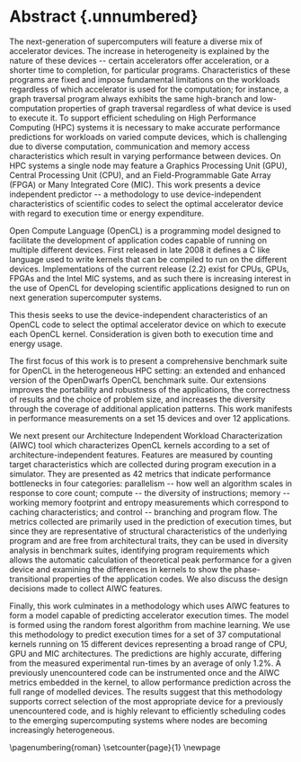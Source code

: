 # Abstract {.unnumbered}

The next-generation of supercomputers will feature a diverse mix of accelerator devices.
The increase in heterogeneity is explained by the nature of these devices -- certain accelerators offer acceleration, or a shorter time to completion, for particular programs.
Characteristics of these programs are fixed and impose fundamental limitations on the workloads regardless of which accelerator is used for the computation; for instance, a graph traversal program always exhibits the same high-branch and low-computation properties of graph traversal regardless of what device is used to execute it.
To support efficient scheduling on High Performance Computing (HPC) systems it is necessary to make accurate performance predictions for workloads on varied compute devices, which is challenging due to diverse computation, communication and memory access characteristics which result in varying performance between devices.
On HPC systems a single node may feature a Graphics Processing Unit (GPU), Central Processing Unit (CPU), and an Field-Programmable Gate Array (FPGA) or Many Integrated Core (MIC).
This work presents a device independent predictor -- a methodology to use device-independent characteristics of scientific codes to select the optimal accelerator device with regard to execution time or energy expenditure.

Open Compute Language (OpenCL) is a programming model designed to facilitate the development of application codes capable of running on multiple different devices.
First released in late 2008 it defines a C like language used to write kernels that can be compiled to run on the different devices.
Implementations of the current release (2.2) exist for CPUs, GPUs, FPGAs and the Intel MIC systems, and as such there is increasing interest in the use of OpenCL for developing scientific applications designed to run on next generation supercomputer systems.

This thesis seeks to use the device-independent characteristics of an OpenCL code to select the optimal accelerator device on which to execute each OpenCL kernel.
Consideration is given both to execution time and energy usage.

The first focus of this work is to present a comprehensive benchmark suite for OpenCL in the heterogeneous HPC setting: an extended and enhanced version of the OpenDwarfs OpenCL benchmark suite.
Our extensions improves the portability and robustness of the applications, the correctness of results and the choice of problem size, and increases the diversity through the coverage of additional application patterns.
This work manifests in performance measurements on a set 15 devices and over 12 applications.

We next present our Architecture Independent Workload Characterization (AIWC) tool which characterizes OpenCL kernels according to a set of architecture-independent features.
Features are measured by counting target characteristics which are collected during program execution in a simulator.
They are presented as 42 metrics that indicate performance bottlenecks in four categories: parallelism -- how well an algorithm scales in response to core count; compute -- the diversity of instructions; memory -- working memory footprint and entropy measurements which correspond to caching characteristics; and control -- branching and program flow.
The metrics collected are primarily used in the prediction of execution times, but since they are representative of structural characteristics of the underlying program and are free from architectural traits, they can be used in diversity analysis in benchmark suites, identifying program requirements which allows the automatic calculation of theoretical peak performance for a given device and examining the differences in kernels to show the phase-transitional properties of the application codes.
We also discuss the design decisions made to collect AIWC features.

Finally, this work culminates in a methodology which uses AIWC features to form a model capable of predicting accelerator execution times.
The model is formed using the random forest algorithm from machine learning.
We use this methodology to predict execution times for a set of 37 computational kernels running on 15 different devices representing a broad range of CPU, GPU and MIC architectures.
The predictions are highly accurate, differing from the measured experimental run-times by an average of only 1.2%.
A previously unencountered code can be instrumented once and the AIWC metrics embedded in the kernel, to allow performance prediction across the full range of modelled devices.
The results suggest that this methodology supports correct selection of the most appropriate device for a previously unencountered code, and is highly relevant to efficiently scheduling codes to the emerging supercomputing systems where nodes are becoming increasingly heterogeneous.


\pagenumbering{roman}
\setcounter{page}{1}
\newpage

